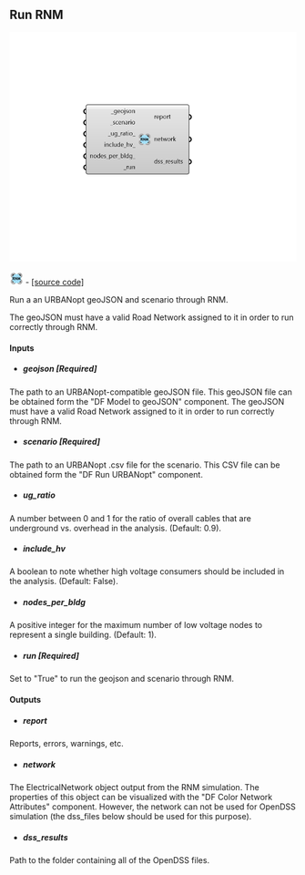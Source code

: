 ## Run RNM

![](../../images/components/Run_RNM.png)

![](../../images/icons/Run_RNM.png) - [[source code]](https://github.com/ladybug-tools/dragonfly-grasshopper/blob/master/dragonfly_grasshopper/src//DF%20Run%20RNM.py)


Run a an URBANopt geoJSON and scenario through RNM. 

The geoJSON must have a valid Road Network assigned to it in order to run correctly through RNM. 



#### Inputs
* ##### geojson [Required]
The path to an URBANopt-compatible geoJSON file. This geoJSON file can be obtained form the "DF Model to geoJSON" component. The geoJSON must have a valid Road Network assigned to it in order to run correctly through RNM. 
* ##### scenario [Required]
The path to an URBANopt .csv file for the scenario. This CSV file can be obtained form the "DF Run URBANopt" component. 
* ##### ug_ratio 
A number between 0 and 1 for the ratio of overall cables that are underground vs. overhead in the analysis. (Default: 0.9). 
* ##### include_hv 
A boolean to note whether high voltage consumers should be included in the analysis. (Default: False). 
* ##### nodes_per_bldg 
A positive integer for the maximum number of low voltage nodes to represent a single building. (Default: 1). 
* ##### run [Required]
Set to "True" to run the geojson and scenario through RNM. 

#### Outputs
* ##### report
Reports, errors, warnings, etc. 
* ##### network
The ElectricalNetwork object output from the RNM simulation. The properties of this object can be visualized with the "DF Color Network Attributes" component. However, the network can not be used for OpenDSS simulation (the dss_files below should be used for this purpose). 
* ##### dss_results
Path to the folder containing all of the OpenDSS files. 